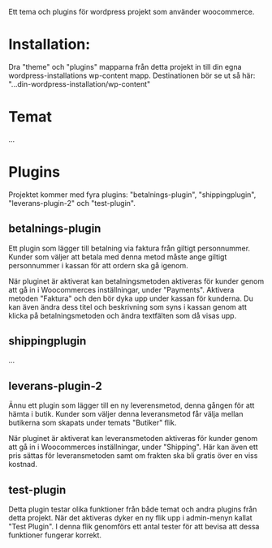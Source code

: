 Ett tema och plugins för wordpress projekt som använder woocommerce.

# Installation:
Dra "theme" och "plugins" mapparna från detta projekt in till din egna wordpress-installations wp-content mapp.
Destinationen bör se ut så här: 
"...din-wordpress-installation/wp-content"

# Temat
...

# Plugins
Projektet kommer med fyra plugins: "betalnings-plugin", "shippingplugin", "leverans-plugin-2" och "test-plugin".

## betalnings-plugin
Ett plugin som lägger till betalning via faktura från giltigt personnummer. Kunder som väljer att betala med denna metod måste ange giltigt personnummer i kassan för att ordern ska gå igenom.

När pluginet är aktiverat kan betalningsmetoden aktiveras för kunder genom att gå in i Woocommerces inställningar, under "Payments". Aktivera metoden "Faktura" och den bör dyka upp under kassan för kunderna. Du kan även ändra dess titel och beskrivning som syns i kassan genom att klicka på betalningsmetoden och ändra textfälten som då visas upp.

## shippingplugin
...

## leverans-plugin-2
Ännu ett plugin som lägger till en ny leverensmetod, denna gången för att hämta i butik. Kunder som väljer denna leveransmetod får välja mellan butikerna som skapats under temats "Butiker" flik.

När pluginet är aktiverat kan leveransmetoden aktiveras för kunder genom att gå in i Woocommerces inställningar, under "Shipping". Här kan även ett pris sättas för leveransmetoden samt om frakten ska bli gratis över en viss kostnad.

## test-plugin
Detta plugin testar olika funktioner från både temat och andra plugins från detta projekt. När det aktiveras dyker en ny flik upp i admin-menyn kallat "Test Plugin". I denna flik genomförs ett antal tester för att bevisa att dessa funktioner fungerar korrekt.
